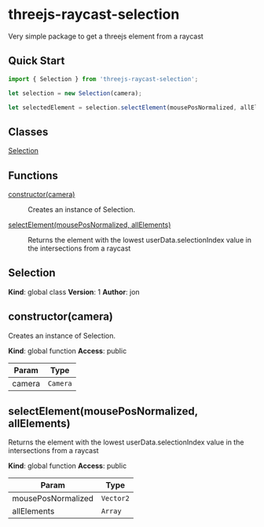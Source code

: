 # threejs-raycast-selection

Very simple package to get a threejs element from a raycast

## Quick Start

```javascript
import { Selection } from 'threejs-raycast-selection';

let selection = new Selection(camera);

let selectedElement = selection.selectElement(mousePosNormalized, allElements);
```

## Classes

<dl>
<dt><a href="#Selection">Selection</a></dt>
<dd></dd>
</dl>

## Functions

<dl>
<dt><a href="#constructor">constructor(camera)</a></dt>
<dd><p>Creates an instance of Selection.</p>
</dd>
<dt><a href="#selectElement">selectElement(mousePosNormalized, allElements)</a></dt>
<dd><p>Returns the element with the lowest userData.selectionIndex value in the intersections from a raycast</p>
</dd>
</dl>

<a name="Selection"></a>

## Selection
**Kind**: global class
**Version**: 1
**Author**: jon
<a name="constructor"></a>

## constructor(camera)
Creates an instance of Selection.

**Kind**: global function
**Access**: public

| Param | Type |
| --- | --- |
| camera | <code>Camera</code> |

<a name="selectElement"></a>

## selectElement(mousePosNormalized, allElements)
Returns the element with the lowest userData.selectionIndex value in the intersections from a raycast

**Kind**: global function
**Access**: public

| Param | Type |
| --- | --- |
| mousePosNormalized | <code>Vector2</code> |
| allElements | <code>Array</code> |